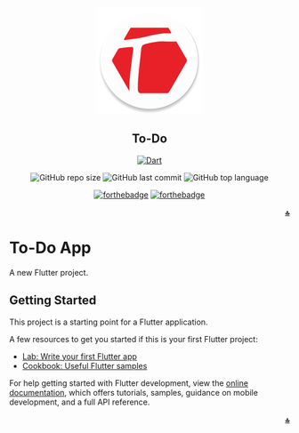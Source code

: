 <div align="center">


![alt text](https://github.com/Hossam-Sayed/fancy-todo-app/blob/master/android/app/src/main/res/mipmap-xxxhdpi/ic_launcher_round.png)

## To-Do


[![Dart](https://github.com/Hossam-Sayed/fancy-todo-app/actions/workflows/dart.yml/badge.svg)](https://github.com/Hossam-Sayed/fancy-todo-app/actions/workflows/dart.yml)

![GitHub repo size](https://img.shields.io/github/repo-size/Hossam-Sayed/fancy-todo-app?) ![GitHub last commit](https://img.shields.io/github/last-commit/Hossam-Sayed/fancy-todo-app) ![GitHub top language](https://img.shields.io/github/languages/top/Hossam-Sayed/fancy-todo-app)

[![forthebadge](https://forthebadge.com/images/badges/built-for-android.svg)](https://forthebadge.com) [![forthebadge](https://forthebadge.com/images/badges/built-with-love.svg)](https://forthebadge.com)
  
<div align=right>

**[`🔝`](#top)**

</div>

<div align="left">

# To-Do App

A new Flutter project.

## Getting Started

This project is a starting point for a Flutter application.

A few resources to get you started if this is your first Flutter project:

- [Lab: Write your first Flutter app](https://docs.flutter.dev/get-started/codelab)
- [Cookbook: Useful Flutter samples](https://docs.flutter.dev/cookbook)

For help getting started with Flutter development, view the
[online documentation](https://docs.flutter.dev/), which offers tutorials,
samples, guidance on mobile development, and a full API reference.
  
<div align=right>

**[`🔝`](#top)**

</div>
</div>
</div>
